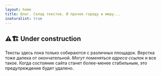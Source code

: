 ```yaml
---
layout: home
title: Блог. Склад текстов. И прочее городу и миру...
inaturalist: true
---
```


## ⚠🏗 Under construction

Тексты здесь пока только собираются с различных площадок. Верстка тоже далека от окончательной.
*Могут поменяться адреса ссылок* и все такое. Когда состояние сайта станет более-менее стабильным,
это предупреждение будет удалено.

<!-- TODO:
  3. Рубрикатор и «пять последних» в сайдбаре. ??? под вопросом
  4. Перевести тексты в страницы, анонсы постами. ??? под вопросом
    4.1 Рубрикация текстов по сериям (отдельное дерево категорий).
  6. Количество комментариев в ленте
  7. Древовидные комментарии и вообще вёрстка
  8. ??? под вопросом: обновляемые по JS комментарии
  9. Страница тегов
  10. Разобраться с подсветкой синтаксиса нормально...
  -->
